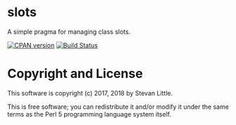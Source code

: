 # slots

A simple pragma for managing class slots.

[![CPAN version](https://badge.fury.io/pl/slots.svg)](https://metacpan.org/pod/slots)
[![Build Status](https://travis-ci.org/stevan/p5-slots.svg?branch=master)](https://travis-ci.org/stevan/p5-slots)

# Copyright and License

This software is copyright (c) 2017, 2018 by Stevan Little.

This is free software; you can redistribute it and/or modify it under
the same terms as the Perl 5 programming language system itself.

